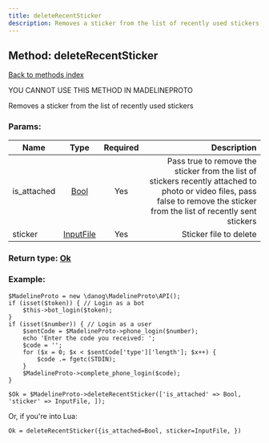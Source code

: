 ```yaml
---
title: deleteRecentSticker
description: Removes a sticker from the list of recently used stickers
---
```

## Method: deleteRecentSticker  
[Back to methods index](index.md)


YOU CANNOT USE THIS METHOD IN MADELINEPROTO


Removes a sticker from the list of recently used stickers

### Params:

| Name     |    Type       | Required | Description |
|----------|:-------------:|:--------:|------------:|
|is\_attached|[Bool](../types/Bool.md) | Yes|Pass true to remove the sticker from the list of stickers recently attached to photo or video files, pass false to remove the sticker from the list of recently sent stickers|
|sticker|[InputFile](../types/InputFile.md) | Yes|Sticker file to delete|


### Return type: [Ok](../types/Ok.md)

### Example:


```
$MadelineProto = new \danog\MadelineProto\API();
if (isset($token)) { // Login as a bot
    $this->bot_login($token);
}
if (isset($number)) { // Login as a user
    $sentCode = $MadelineProto->phone_login($number);
    echo 'Enter the code you received: ';
    $code = '';
    for ($x = 0; $x < $sentCode['type']['length']; $x++) {
        $code .= fgetc(STDIN);
    }
    $MadelineProto->complete_phone_login($code);
}

$Ok = $MadelineProto->deleteRecentSticker(['is_attached' => Bool, 'sticker' => InputFile, ]);
```

Or, if you're into Lua:

```
Ok = deleteRecentSticker({is_attached=Bool, sticker=InputFile, })
```

